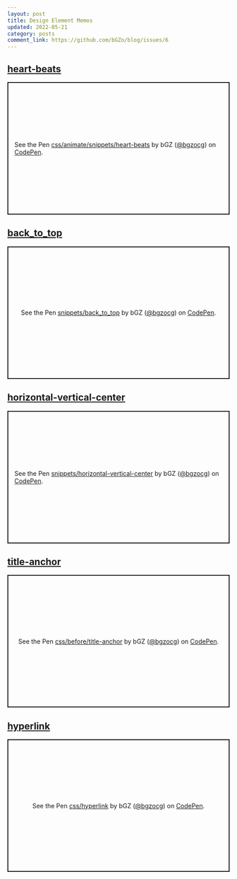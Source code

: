```yaml
---
layout: post
title: Design Element Memos
updated: 2022-05-21
category: posts
comment_link: https://github.com/bGZo/blog/issues/6
---
```


## [heart-beats](https://codepen.io/bgzocg/pen/dyprgVd)

<p class="codepen" data-height="300" data-default-tab="html,result" data-slug-hash="dyprgVd" data-user="bgzocg" style="height: 300px; box-sizing: border-box; display: flex; align-items: center; justify-content: center; border: 2px solid; margin: 1em 0; padding: 1em;">
  <span>See the Pen <a href="https://codepen.io/bgzocg/pen/dyprgVd">
  css/animate/snippets/heart-beats</a> by bGZ (<a href="https://codepen.io/bgzocg">@bgzocg</a>)
  on <a href="https://codepen.io">CodePen</a>.</span>
</p>
<script async src="https://cpwebassets.codepen.io/assets/embed/ei.js"></script>

## [back_to_top](https://codepen.io/bgzocg/pen/yLPEqdM)

<p class="codepen" data-height="300" data-default-tab="html,result" data-slug-hash="yLPEqdM" data-user="bgzocg" style="height: 300px; box-sizing: border-box; display: flex; align-items: center; justify-content: center; border: 2px solid; margin: 1em 0; padding: 1em;">
  <span>See the Pen <a href="https://codepen.io/bgzocg/pen/yLPEqdM">
  snippets/back_to_top</a> by bGZ (<a href="https://codepen.io/bgzocg">@bgzocg</a>)
  on <a href="https://codepen.io">CodePen</a>.</span>
</p>
<script async src="https://cpwebassets.codepen.io/assets/embed/ei.js"></script>

## [horizontal-vertical-center](https://codepen.io/bgzocg/pen/abENoxJ)

<p class="codepen" data-height="300" data-default-tab="html,result" data-slug-hash="abENoxJ" data-user="bgzocg" style="height: 300px; box-sizing: border-box; display: flex; align-items: center; justify-content: center; border: 2px solid; margin: 1em 0; padding: 1em;">
  <span>See the Pen <a href="https://codepen.io/bgzocg/pen/abENoxJ">
  snippets/horizontal-vertical-center</a> by bGZ (<a href="https://codepen.io/bgzocg">@bgzocg</a>)
  on <a href="https://codepen.io">CodePen</a>.</span>
</p>
<script async src="https://cpwebassets.codepen.io/assets/embed/ei.js"></script>

## [title-anchor](https://codepen.io/bgzocg/pen/wvdzeyV)

<p class="codepen" data-height="300" data-default-tab="html,result" data-slug-hash="wvdzeyV" data-user="bgzocg" style="height: 300px; box-sizing: border-box; display: flex; align-items: center; justify-content: center; border: 2px solid; margin: 1em 0; padding: 1em;">
  <span>See the Pen <a href="https://codepen.io/bgzocg/pen/wvdzeyV">
  css/before/title-anchor</a> by bGZ (<a href="https://codepen.io/bgzocg">@bgzocg</a>)
  on <a href="https://codepen.io">CodePen</a>.</span>
</p>
<script async src="https://cpwebassets.codepen.io/assets/embed/ei.js"></script>

## [hyperlink](https://codepen.io/bgzocg/pen/QWGgqPN)

<p class="codepen" data-height="300" data-default-tab="html,result" data-slug-hash="QWGgqPN" data-user="bgzocg" style="height: 300px; box-sizing: border-box; display: flex; align-items: center; justify-content: center; border: 2px solid; margin: 1em 0; padding: 1em;">
  <span>See the Pen <a href="https://codepen.io/bgzocg/pen/QWGgqPN">
  css/hyperlink</a> by bGZ (<a href="https://codepen.io/bgzocg">@bgzocg</a>)
  on <a href="https://codepen.io">CodePen</a>.</span>
</p>
<script async src="https://cpwebassets.codepen.io/assets/embed/ei.js"></script>
